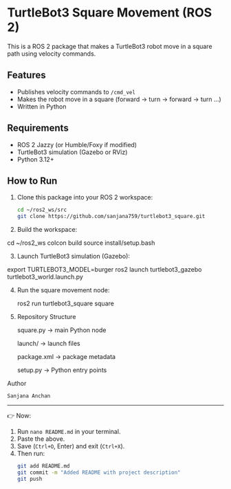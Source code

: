 # TurtleBot3 Square Movement (ROS 2)

This is a ROS 2 package that makes a TurtleBot3 robot move in a square path using velocity commands.

## Features
- Publishes velocity commands to `/cmd_vel`
- Makes the robot move in a square (forward → turn → forward → turn ...)
- Written in Python

## Requirements
- ROS 2 Jazzy (or Humble/Foxy if modified)
- TurtleBot3 simulation (Gazebo or RViz)
- Python 3.12+

## How to Run

1. Clone this package into your ROS 2 workspace:
   ```bash
   cd ~/ros2_ws/src
   git clone https://github.com/sanjana759/turtlebot3_square.git

2. Build the workspace:

cd ~/ros2_ws
colcon build
source install/setup.bash

3. Launch TurtleBot3 simulation (Gazebo):

export TURTLEBOT3_MODEL=burger
ros2 launch turtlebot3_gazebo turtlebot3_world.launch.py

4. Run the square movement node:

    ros2 run turtlebot3_square square

5. Repository Structure

    square.py → main Python node

    launch/ → launch files

    package.xml → package metadata

    setup.py → Python entry points

Author

    Sanjana Anchan


---

👉 Now:  
1. Run `nano README.md` in your terminal.  
2. Paste the above.  
3. Save (`Ctrl+O`, Enter) and exit (`Ctrl+X`).  
4. Then run:  
   ```bash
   git add README.md
   git commit -m "Added README with project description"
   git push
